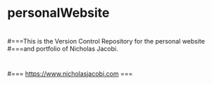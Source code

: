 # personalWebsite
#
#===This is the Version Control Repository for the personal website 
#===and portfolio of Nicholas Jacobi.
#
#===   https://www.nicholasjacobi.com   ===
